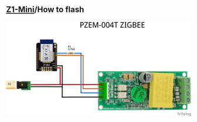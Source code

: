 ## [Z1-Mini](https://gio-dot.github.io/Z1-Mini/)/How to flash

<img src="https://github.com/Gio-dot/Z1-Mini/blob/gh-pages/images/Z1%20Mini-PZEM-004T_bb.png?raw=true" width="1200">
